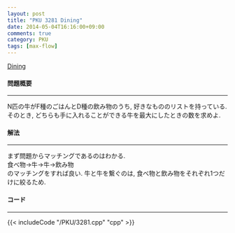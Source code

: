 ```yaml
---
layout: post
title: "PKU 3281 Dining"
date: 2014-05-04T16:16:00+09:00
comments: true
category: PKU
tags: [max-flow]
---
```


[Dining](http://poj.org/problem?id=3281)

#### 問題概要

****

N匹の牛がF種のごはんとD種の飲み物のうち, 好きなもののリストを持っている.<br>
そのとき, どちらも手に入れることができる牛を最大にしたときの数を求めよ.

#### 解法

****

まず問題からマッチングであるのはわかる.<br>
食べ物→牛→牛→飲み物<br>
のマッチングをすれば良い. 牛と牛を繋ぐのは, 食べ物と飲み物をそれぞれ1つだけに絞るため.

#### コード

****

{{< includeCode "/PKU/3281.cpp" "cpp" >}}


